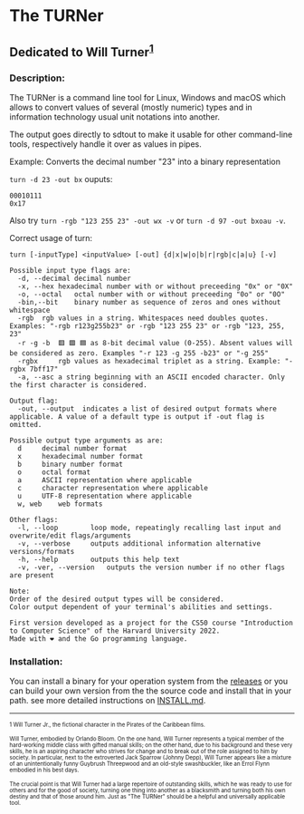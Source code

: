 # The TURNer
## Dedicated to Will Turner<sup>[1](#dedication)</sup>
### Description:
The TURNer is a command line tool for Linux, Windows and macOS which allows to convert values of several (mostly numeric) types and in information technology usual unit notations into another.

The output goes directly to sdtout to make it usable for other command-line tools, respectively handle it over as values in pipes.

Example: Converts the decimal number "23" into a binary representation

```turn -d 23 -out bx```
ouputs:
```
00010111
0x17
```
Also try ```turn -rgb "123 255 23" -out wx -v``` or ```turn -d 97 -out bxoau -v```.

Correct usage of turn:

```
turn [-inputType] <inputValue> [-out] {d|x|w|o|b|r|rgb|c|a|u} [-v]

Possible input type flags are:  
  -d, --decimal	decimal number	
  -x, --hex	hexadecimal number with or without preceeding "0x" or "0X"  
  -o, --octal	octal number with or without preceeding "0o" or "0O"  
  -bin,--bit	binary number as sequence of zeros and ones without whitespace  
  -rgb	rgb	values in a string. Whitespaces need doubles quotes. Examples: "-rgb r123g255b23" or -rgb "123 255 23" or -rgb "123, 255, 23"  
  -r -g -b	🟥 🟩 🟦 as 8-bit decimal value (0-255). Absent values will be considered as zero. Examples "-r 123 -g 255 -b23" or "-g 255"  
  -rgbx		rgb values as hexadecimal triplet as a string. Example: "-rgbx 7bff17"  
  -a, --asc	a string beginning with an ASCII encoded character. Only the first character is considered.

Output flag:  
  -out, --output  indicates a list of desired output formats where applicable. A value of a default type is output if -out flag is omitted.

Possible output type arguments as are:  
  d		decimal number format  
  x		hexadecimal number format  
  b		binary number format  
  o		octal format  
  a		ASCII representation where applicable  
  c		character representation where applicable  
  u		UTF-8 representation where applicable  
  w, web	web formats  
  
Other flags:  
  -l, --loop		loop mode, repeatingly recalling last input and overwrite/edit flags/arguments  
  -v, --verbose		outputs additional information alternative versions/formats  
  -h, --help		outputs this help text  
  -v, -ver, --version	outputs the version number if no other flags are present

Note:  
Order of the desired output types will be considered.  
Color output dependent of your terminal's abilities and settings.  

First version developed as a project for the CS50 course "Introduction to Computer Science" of the Harvard University 2022.  
Made with ❤️ and the Go programming language.
```
### Installation:
You can install a binary for your operation system from the [releases](https://github.com/jagottsicher/myGoConverter/releases) or you can build your own version from the the source code and install that in your path. see more detailed instructions on [INSTALL.md](https://github.com/jagottsicher/myGoConverter/blob/main/INSTALL.md).

<hr>

<sub><sup><a name="dedication">1</a> Will Turner Jr., the fictional character in the Pirates of the Caribbean films.</sup></sub>
  
<sub><sup>Will Turner, embodied by Orlando Bloom. On the one hand, Will Turner represents a typical member of the hard-working middle class with gifted manual skills; on the other hand, due to his background and these very skills, he is an aspiring character who strives for change and to break out of the role assigned to him by society. In particular, next to the extroverted Jack Sparrow (Johnny Depp), Will Turner appears like a mixture of an unintentionally funny Guybrush Threepwood and an old-style swashbuckler, like an Errol Flynn embodied in his best days.</sup></sub>
  
<sub><sup>The crucial point is that Will Turner had a large repertoire of outstanding skills, which he was ready to use for others and for the good of society, turning one thing into another as a blacksmith and turning both his own destiny and that of those around him. Just as "The TURNer" should be a helpful and universally applicable tool.</sup></sub>
